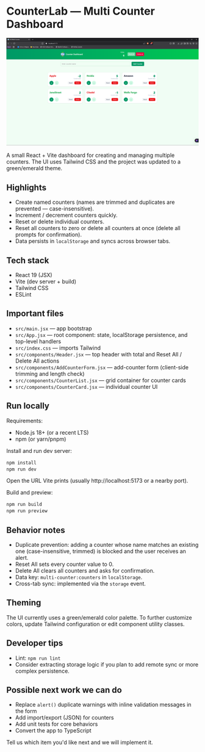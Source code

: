 # CounterLab — Multi Counter Dashboard

![CounterLab screenshot](./public/image.png)

A small React + Vite dashboard for creating and managing multiple counters. The UI uses Tailwind CSS and the project was updated to a green/emerald theme.

## Highlights

- Create named counters (names are trimmed and duplicates are prevented — case-insensitive).
- Increment / decrement counters quickly.
- Reset or delete individual counters.
- Reset all counters to zero or delete all counters at once (delete all prompts for confirmation).
- Data persists in `localStorage` and syncs across browser tabs.

## Tech stack

- React 19 (JSX)
- Vite (dev server + build)
- Tailwind CSS
- ESLint

## Important files

- `src/main.jsx` — app bootstrap
- `src/App.jsx` — root component: state, localStorage persistence, and top-level handlers
- `src/index.css` — imports Tailwind
- `src/components/Header.jsx` — top header with total and Reset All / Delete All actions
- `src/components/AddCounterForm.jsx` — add-counter form (client-side trimming and length check)
- `src/components/CounterList.jsx` — grid container for counter cards
- `src/components/CounterCard.jsx` — individual counter UI

## Run locally

Requirements:
- Node.js 18+ (or a recent LTS)
- npm (or yarn/pnpm)

Install and run dev server:

```powershell
npm install
npm run dev
```

Open the URL Vite prints (usually http://localhost:5173 or a nearby port).

Build and preview:

```powershell
npm run build
npm run preview
```

## Behavior notes

- Duplicate prevention: adding a counter whose name matches an existing one (case-insensitive, trimmed) is blocked and the user receives an alert.
- Reset All sets every counter value to 0.
- Delete All clears all counters and asks for confirmation.
- Data key: `multi-counter:counters` in `localStorage`.
- Cross-tab sync: implemented via the `storage` event.

## Theming

The UI currently uses a green/emerald color palette. To further customize colors, update Tailwind configuration or edit component utility classes.

## Developer tips

- Lint: `npm run lint`
- Consider extracting storage logic if you plan to add remote sync or more complex persistence.

## Possible next work we can do

- Replace `alert()` duplicate warnings with inline validation messages in the form
- Add import/export (JSON) for counters
- Add unit tests for core behaviors
- Convert the app to TypeScript

Tell us which item you'd like next and we will implement it.
